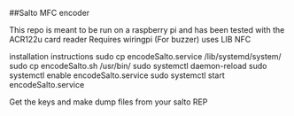 ##Salto MFC encoder

This repo is meant to be run on a raspberry pi and has been tested with the ACR122u card reader
Requires wiringpi (For buzzer)
uses LIB NFC 

installation instructions
sudo cp encodeSalto.service /lib/systemd/system/
sudo cp encodeSalto.sh /usr/bin/
sudo systemctl daemon-reload
sudo systemctl enable encodeSalto.service
sudo systemctl start encodeSalto.service

Get the keys and make dump files from your salto REP